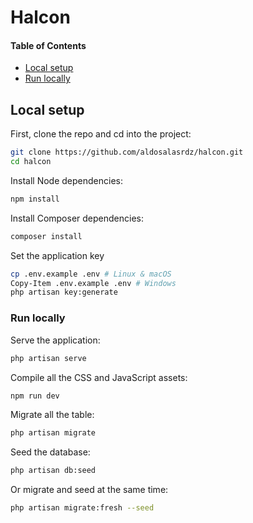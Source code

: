 # Halcon

#### Table of Contents

- [Local setup](#local-setup)
- [Run locally](#run-locally)

## Local setup

First, clone the repo and cd into the project:

```bash
git clone https://github.com/aldosalasrdz/halcon.git
cd halcon
```

Install Node dependencies:

```bash
npm install
```

Install Composer dependencies:

```bash
composer install
```

Set the application key

```bash
cp .env.example .env # Linux & macOS
Copy-Item .env.example .env # Windows
php artisan key:generate
```

### Run locally

Serve the application:

```bash
php artisan serve
```

Compile all the CSS and JavaScript assets:

```bash
npm run dev
```

Migrate all the table:

```bash
php artisan migrate
```

Seed the database:

```bash
php artisan db:seed
```

Or migrate and seed at the same time:
```bash
php artisan migrate:fresh --seed
```
